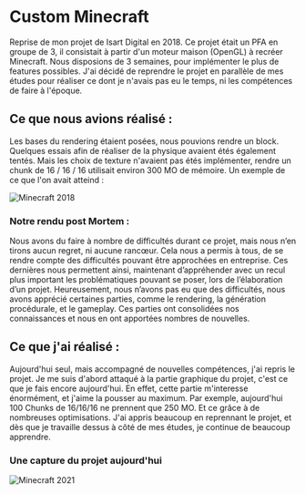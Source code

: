 # Custom Minecraft
Reprise de mon projet de Isart Digital en 2018.
Ce projet était un PFA en groupe de 3, il consistait à partir d'un moteur maison (OpenGL) à recréer Minecraft.
Nous disposions de 3 semaines, pour implémenter le plus de features possibles.
J'ai décidé de reprendre le projet en parallèle de mes études pour réaliser ce dont je n'avais pas eu le temps, ni les compétences de faire à l'époque.

## Ce que nous avions réalisé :

Les bases du rendering étaient posées, nous pouvions rendre un block.
Quelques essais afin de réaliser de la physique avaient étés également tentés.
Mais les choix de texture n'avaient pas étés implémenter, rendre un chunk de 16 / 16 / 16 utilisait environ 300 MO de mémoire.
Un exemple de ce que l'on avait atteind :

![Minecraft 2018](https://i.ibb.co/f9YWJJV/Gen-Opengl.png)

### Notre rendu post Mortem :

Nous avons du faire à nombre de difficultés durant ce projet, mais nous n’en tirons aucun regret, ni aucune rancœur. Cela nous a permis à tous, de se rendre compte des difficultés pouvant être approchées en entreprise. Ces dernières nous permettent ainsi, maintenant d’appréhender avec un recul plus important les problématiques pouvant se poser, lors de l’élaboration d’un projet.
Heureusement, nous n’avons pas eu que des difficultés, nous avons apprécié certaines parties, comme le rendering, la génération procédurale, et le gameplay. Ces parties ont consolidées nos connaissances et nous en ont apportées nombres de nouvelles.

## Ce que j'ai réalisé :

Aujourd'hui seul, mais accompagné de nouvelles compétences, j'ai repris le projet.
Je me suis d'abord attaqué à la partie graphique du projet, c'est ce que je fais encore aujourd'hui.
En effet, cette partie m'interesse énormément, et j'aime la pousser au maximum.
Par exemple, aujourd'hui 100 Chunks de 16/16/16 ne prennent que 250 MO.
Et ce grâce à de nombreuses optimisations.
J'ai appris beaucoup en reprennant le projet, et dès que je travaille dessus à côté de mes études, je continue de beaucoup apprendre.

### Une capture du projet aujourd'hui
![Minecraft 2021](https://i.ibb.co/ykdxBRK/water.jpg)
